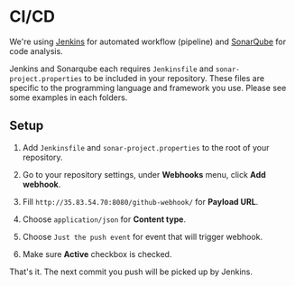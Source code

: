 # CI/CD

We're using [Jenkins](http://35.83.54.70:8080/) for automated workflow (pipeline) and [SonarQube](http://34.223.83.121:9000/) for code analysis.

Jenkins and Sonarqube each requires `Jenkinsfile` and `sonar-project.properties` to be included in your repository. These files are specific to the programming language and framework you use. Please see some examples in each folders.

## Setup

1. Add `Jenkinsfile` and `sonar-project.properties` to the root of your repository.

2. Go to your repository settings, under **Webhooks** menu, click **Add webhook**.

3. Fill `http://35.83.54.70:8080/github-webhook/` for **Payload URL**.

4. Choose `application/json` for **Content type**.

5. Choose `Just the push event` for event that will trigger webhook.

6. Make sure **Active** checkbox is checked.

That's it. The next commit you push will be picked up by Jenkins.
